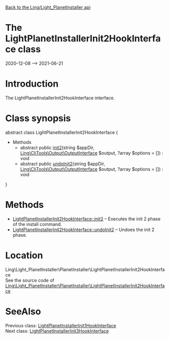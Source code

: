 [Back to the Ling/Light_PlanetInstaller api](https://github.com/lingtalfi/Light_PlanetInstaller/blob/master/doc/api/Ling/Light_PlanetInstaller.md)



The LightPlanetInstallerInit2HookInterface class
================
2020-12-08 --> 2021-06-21






Introduction
============

The LightPlanetInstallerInit2HookInterface interface.



Class synopsis
==============


abstract class <span class="pl-k">LightPlanetInstallerInit2HookInterface</span>  {

- Methods
    - abstract public [init2](https://github.com/lingtalfi/Light_PlanetInstaller/blob/master/doc/api/Ling/Light_PlanetInstaller/PlanetInstaller/LightPlanetInstallerInit2HookInterface/init2.md)(string $appDir, [Ling\CliTools\Output\OutputInterface](https://github.com/lingtalfi/CliTools/blob/master/doc/api/Ling/CliTools/Output/OutputInterface.md) $output, ?array $options = []) : void
    - abstract public [undoInit2](https://github.com/lingtalfi/Light_PlanetInstaller/blob/master/doc/api/Ling/Light_PlanetInstaller/PlanetInstaller/LightPlanetInstallerInit2HookInterface/undoInit2.md)(string $appDir, [Ling\CliTools\Output\OutputInterface](https://github.com/lingtalfi/CliTools/blob/master/doc/api/Ling/CliTools/Output/OutputInterface.md) $output, ?array $options = []) : void

}






Methods
==============

- [LightPlanetInstallerInit2HookInterface::init2](https://github.com/lingtalfi/Light_PlanetInstaller/blob/master/doc/api/Ling/Light_PlanetInstaller/PlanetInstaller/LightPlanetInstallerInit2HookInterface/init2.md) &ndash; Executes the init 2 phase of the install command.
- [LightPlanetInstallerInit2HookInterface::undoInit2](https://github.com/lingtalfi/Light_PlanetInstaller/blob/master/doc/api/Ling/Light_PlanetInstaller/PlanetInstaller/LightPlanetInstallerInit2HookInterface/undoInit2.md) &ndash; Undoes the init 2 phase.





Location
=============
Ling\Light_PlanetInstaller\PlanetInstaller\LightPlanetInstallerInit2HookInterface<br>
See the source code of [Ling\Light_PlanetInstaller\PlanetInstaller\LightPlanetInstallerInit2HookInterface](https://github.com/lingtalfi/Light_PlanetInstaller/blob/master/PlanetInstaller/LightPlanetInstallerInit2HookInterface.php)



SeeAlso
==============
Previous class: [LightPlanetInstallerInit1HookInterface](https://github.com/lingtalfi/Light_PlanetInstaller/blob/master/doc/api/Ling/Light_PlanetInstaller/PlanetInstaller/LightPlanetInstallerInit1HookInterface.md)<br>Next class: [LightPlanetInstallerInit3HookInterface](https://github.com/lingtalfi/Light_PlanetInstaller/blob/master/doc/api/Ling/Light_PlanetInstaller/PlanetInstaller/LightPlanetInstallerInit3HookInterface.md)<br>

